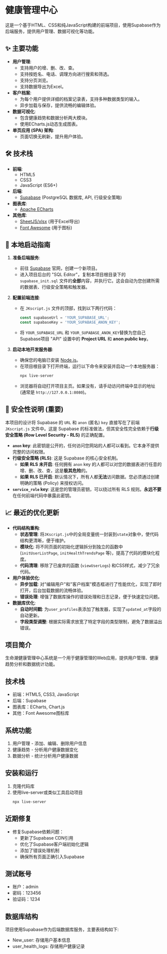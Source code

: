 # 健康管理中心

这是一个基于HTML、CSS和纯JavaScript构建的前端项目，使用Supabase作为后端服务，提供用户管理、数据可视化等功能。

## ✨ 主要功能

- **用户管理**:
  - 支持用户的增、删、改、查。
  - 支持按姓名、电话、调理方向进行搜索和筛选。
  - 支持分页浏览。
  - 支持数据导出为Excel。
- **客户档案**:
  - 为每个用户提供详细的档案记录表，支持多种数据类型的输入。
  - 异步加载与保存，提供流畅的编辑体验。
- **数据可视化**:
  - 包含健康趋势和数据分析两大模块。
  - 使用ECharts.js动态生成图表。
- **单页应用 (SPA) 架构**:
  - 页面切换无刷新，提升用户体验。

## 🛠️ 技术栈

- **前端**:
  - HTML5
  - CSS3
  - JavaScript (ES6+)
- **后端**:
  - [Supabase](https://supabase.com/) (PostgreSQL 数据库, API, 行级安全策略)
- **图表库**:
  - [Apache ECharts](https://echarts.apache.org/)
- **其他库**:
  - [SheetJS/xlsx](https://github.com/SheetJS/sheetjs) (用于Excel导出)
  - [Font Awesome](https://fontawesome.com/) (用于图标)

## 🚀 本地启动指南

1.  **准备后端服务**:
    - 前往 [Supabase](https://supabase.com/) 官网，创建一个新项目。
    - 进入项目后台的 "SQL Editor"，复制本项目根目录下的 `supabase_init.sql` 文件的**全部**内容，并执行它。这会自动为您创建所需的数据表、行级安全策略和触发器。

2.  **配置前端连接**:
    - 在 `JKscript.js` 文件的顶部，找到以下两行代码：
      ```javascript
      const supabaseUrl = 'YOUR_SUPABASE_URL';
      const supabaseKey = 'YOUR_SUPABASE_ANON_KEY';
      ```
    - 将 `YOUR_SUPABASE_URL` 和 `YOUR_SUPABASE_ANON_KEY`替换为您自己Supabase项目 "API" 设置中的 **Project URL** 和 **anon public key**。

3.  **启动本地开发服务器**:
    - 确保您的电脑已安装 [Node.js](https://nodejs.org/)。
    - 在项目根目录下打开终端，运行以下命令来安装并启动一个本地服务器：
      ```bash
      npx live-server
      ```
    - 浏览器将自动打开项目主页。如果没有，请手动访问终端中显示的地址 (通常是 `http://127.0.0.1:8080`)。


## 🔐 安全性说明 (重要)

本项目的设计将 Supabase 的 `URL` 和 `anon` (匿名) `key` 直接写在了前端 `JKscript.js` 文件中。这是 Supabase 的标准做法，但其安全性完全依赖于**行级安全策略 (Row Level Security - RLS)** 的正确配置。

- **`anon` key**: 此密钥是公开的，任何访问您网站的人都可以看到。它本身不提供完整的访问权限。
- **行级安全策略 (RLS)**: 这是 Supabase 的核心安全机制。
  - **如果 RLS 未开启**: 任何拥有 `anon` key 的人都可以对您的数据表进行任意的增、删、改、查，这是**极其危险**的。
  - **如果 RLS 已开启**: 默认情况下，所有人都**无法**访问数据。您必须通过创建明确的策略 (Policy) 来授权访问。
- **`service_role` key**: 这是您的管理员密钥，可以绕过所有 RLS 规则。**永远不要**在任何前端代码中暴露此密钥。

## 📈 最近的优化更新

- **代码结构重构**:
  - **状态管理**: 将`JKscript.js`中的全局变量统一封装到`state`对象中，使代码结构更清晰，便于维护。
  - **模块化**: 将不同页面的初始化逻辑拆分到独立的函数中 (`initUserListPage`, `initHealthTrendsPage` 等)，提高了代码的模块化程度。
  - **代码清理**: 移除了已废弃的函数 (`viewUserLogs`) 和CSS样式，减少了冗余代码。
- **用户体验优化**:
  - **异步加载**: 对"编辑用户"和"客户档案"模态框进行了性能优化，实现了即时打开，后台加载数据的流畅体验。
  - **错误处理**: 增强了数据库操作的错误处理和日志记录，便于快速定位问题。
- **数据库优化**:
  - **自动时间戳**: 为`user_profiles`表添加了触发器，实现了`updated_at`字段的自动更新。
  - **字段类型调整**: 根据实际需求放宽了特定字段的类型限制，避免了数据溢出错误。

## 项目简介
生命潮健康管理中心系统是一个用于健康管理的Web应用，提供用户管理、健康趋势分析和数据统计功能。

## 技术栈
- 前端：HTML5, CSS3, JavaScript
- 后端：Supabase
- 图表库：ECharts, Chart.js
- 其他：Font Awesome图标库

## 系统功能
1. 用户管理 - 添加、编辑、删除用户信息
2. 健康趋势 - 分析用户健康数据变化
3. 数据分析 - 统计分析用户健康数据

## 安装和运行
1. 克隆代码库
2. 使用live-server或类似工具启动项目
   ```bash
   npx live-server
   ```

## 近期修复
- 修复Supabase依赖问题：
  - 更新了Supabase CDN引用
  - 优化了Supabase客户端初始化逻辑
  - 添加了错误处理机制
  - 确保所有页面正确引入Supabase

## 测试账号
- 账户：admin
- 密码：123456
- 验证码：1234

## 数据库结构
项目使用Supabase作为后端数据库服务，主要表结构如下:
- New_user: 存储用户基本信息
- user_health_logs: 存储用户健康记录